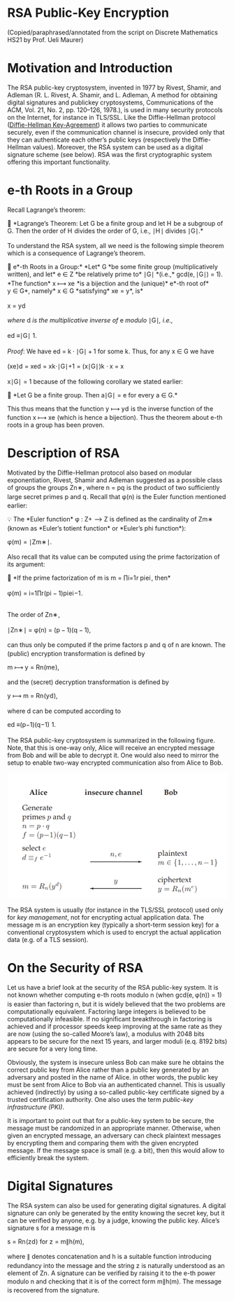 # RSA Public-Key Encryption

(Copied/paraphrased/annotated from the script on Discrete Mathematics HS21 by Prof. Ueli Maurer)

# Motivation and Introduction

The RSA public-key cryptosystem, invented in 1977 by Rivest, Shamir, and Adleman (R. L. Rivest, A. Shamir, and L. Adleman, A method for obtaining digital signatures and publickey cryptosystems, Communications of the ACM, Vol. 21, No. 2, pp. 120–126, 1978.), is used in many security protocols on the Internet, for instance in TLS/SSL. Like the Diffie-Hellman protocol ([Diffie-Hellman Key-Agreement](../Number%20Theory/Diffie-Hellman%20Key-Agreement.html)) it allows two parties to communicate securely, even if the communication channel is insecure, provided only that they can authenticate each other’s public keys (respectively the Diffie-Hellman values). Moreover, the RSA system can be used as a digital signature scheme (see below). RSA was the first cryptographic system offering this important functionality.

# <span class="katex"><span class="katex-html" aria-hidden="true"><span class="base"><span class="strut" style="height:0.4306em;"></span><span class="mord mathnormal">e</span></span></span></span>-th Roots in a Group

Recall Lagrange’s theorem:

<div class="note" markdown="1">
📖 *Lagrange’s Theorem:
Let <span class="katex"><span class="katex-html" aria-hidden="true"><span class="base"><span class="strut" style="height:0.6833em;"></span><span class="mord mathnormal">G</span></span></span></span> be a finite group and let <span class="katex"><span class="katex-html" aria-hidden="true"><span class="base"><span class="strut" style="height:0.6833em;"></span><span class="mord mathnormal" style="margin-right:0.08125em;">H</span></span></span></span> be a subgroup of <span class="katex"><span class="katex-html" aria-hidden="true"><span class="base"><span class="strut" style="height:0.6833em;"></span><span class="mord mathnormal">G</span></span></span></span>. Then the order of <span class="katex"><span class="katex-html" aria-hidden="true"><span class="base"><span class="strut" style="height:0.6833em;"></span><span class="mord mathnormal" style="margin-right:0.08125em;">H</span></span></span></span> divides the order of <span class="katex"><span class="katex-html" aria-hidden="true"><span class="base"><span class="strut" style="height:0.6833em;"></span><span class="mord mathnormal">G</span></span></span></span>, i.e., <span class="katex"><span class="katex-html" aria-hidden="true"><span class="base"><span class="strut" style="height:1em;vertical-align:-0.25em;"></span><span class="mopen">∣</span><span class="mord mathnormal" style="margin-right:0.08125em;">H</span><span class="mclose">∣</span></span></span></span> divides <span class="katex"><span class="katex-html" aria-hidden="true"><span class="base"><span class="strut" style="height:1em;vertical-align:-0.25em;"></span><span class="mopen">∣</span><span class="mord mathnormal">G</span><span class="mclose">∣</span></span></span></span>.*

</div>

To understand the RSA system, all we need is the following simple theorem which is a consequence of Lagrange’s theorem.

<div class="note" markdown="1">
📖 <span class="katex"><span class="katex-html" aria-hidden="true"><span class="base"><span class="strut" style="height:0.4306em;"></span><span class="mord mathnormal">e</span></span></span></span>*-th Roots in a Group:*
*Let* <span class="katex"><span class="katex-html" aria-hidden="true"><span class="base"><span class="strut" style="height:0.6833em;"></span><span class="mord mathnormal">G</span></span></span></span> *be some finite group (multiplicatively written), and let* <span class="katex"><span class="katex-html" aria-hidden="true"><span class="base"><span class="strut" style="height:0.5782em;vertical-align:-0.0391em;"></span><span class="mord mathnormal">e</span><span class="mspace" style="margin-right:0.2778em;"></span><span class="mrel">∈</span><span class="mspace" style="margin-right:0.2778em;"></span></span><span class="base"><span class="strut" style="height:0.6889em;"></span><span class="mord mathbb">Z</span></span></span></span> *be relatively prime to* <span class="katex"><span class="katex-html" aria-hidden="true"><span class="base"><span class="strut" style="height:1em;vertical-align:-0.25em;"></span><span class="mopen">∣</span><span class="mord mathnormal">G</span><span class="mclose">∣</span></span></span></span> *(i.e.,* <span class="katex"><span class="katex-html" aria-hidden="true"><span class="base"><span class="strut" style="height:1em;vertical-align:-0.25em;"></span><span class="mord text"><span class="mord">gcd</span></span><span class="mopen">(</span><span class="mord mathnormal">e</span><span class="mpunct">,</span><span class="mspace" style="margin-right:0.1667em;"></span><span class="mopen">∣</span><span class="mord mathnormal">G</span><span class="mclose">∣)</span><span class="mspace" style="margin-right:0.2778em;"></span><span class="mrel">=</span><span class="mspace" style="margin-right:0.2778em;"></span></span><span class="base"><span class="strut" style="height:0.6444em;"></span><span class="mord">1</span></span></span></span>). *The function* <span class="katex"><span class="katex-html" aria-hidden="true"><span class="base"><span class="strut" style="height:0.522em;vertical-align:-0.011em;"></span><span class="mord mathnormal">x</span><span class="mspace" style="margin-right:0.2778em;"></span><span class="mrel">⟼</span><span class="mspace" style="margin-right:0.2778em;"></span></span><span class="base"><span class="strut" style="height:0.6644em;"></span><span class="mord"><span class="mord mathnormal">x</span><span class="msupsub"><span class="vlist-t"><span class="vlist-r"><span class="vlist" style="height:0.6644em;"><span style="top:-3.063em;margin-right:0.05em;"><span class="pstrut" style="height:2.7em;"></span><span class="sizing reset-size6 size3 mtight"><span class="mord mathnormal mtight">e</span></span></span></span></span></span></span></span></span></span></span> *is a bijection and the (unique)* <span class="katex"><span class="katex-html" aria-hidden="true"><span class="base"><span class="strut" style="height:0.4306em;"></span><span class="mord mathnormal">e</span></span></span></span>*-th root of* <span class="katex"><span class="katex-html" aria-hidden="true"><span class="base"><span class="strut" style="height:0.7335em;vertical-align:-0.1944em;"></span><span class="mord mathnormal" style="margin-right:0.03588em;">y</span><span class="mspace" style="margin-right:0.2778em;"></span><span class="mrel">∈</span><span class="mspace" style="margin-right:0.2778em;"></span></span><span class="base"><span class="strut" style="height:0.6833em;"></span><span class="mord mathnormal">G</span></span></span></span>*, namely* <span class="katex"><span class="katex-html" aria-hidden="true"><span class="base"><span class="strut" style="height:0.5782em;vertical-align:-0.0391em;"></span><span class="mord mathnormal">x</span><span class="mspace" style="margin-right:0.2778em;"></span><span class="mrel">∈</span><span class="mspace" style="margin-right:0.2778em;"></span></span><span class="base"><span class="strut" style="height:0.6833em;"></span><span class="mord mathnormal">G</span></span></span></span> *satisfying* <span class="katex"><span class="katex-html" aria-hidden="true"><span class="base"><span class="strut" style="height:0.6644em;"></span><span class="mord"><span class="mord mathnormal">x</span><span class="msupsub"><span class="vlist-t"><span class="vlist-r"><span class="vlist" style="height:0.6644em;"><span style="top:-3.063em;margin-right:0.05em;"><span class="pstrut" style="height:2.7em;"></span><span class="sizing reset-size6 size3 mtight"><span class="mord mathnormal mtight">e</span></span></span></span></span></span></span></span><span class="mspace" style="margin-right:0.2778em;"></span><span class="mrel">=</span><span class="mspace" style="margin-right:0.2778em;"></span></span><span class="base"><span class="strut" style="height:0.625em;vertical-align:-0.1944em;"></span><span class="mord mathnormal" style="margin-right:0.03588em;">y</span></span></span></span>*, is*

<span class="katex-display"><span class="katex"><span class="katex-html" aria-hidden="true"><span class="base"><span class="strut" style="height:0.4306em;"></span><span class="mord mathnormal">x</span><span class="mspace" style="margin-right:0.2778em;"></span><span class="mrel">=</span><span class="mspace" style="margin-right:0.2778em;"></span></span><span class="base"><span class="strut" style="height:1.0935em;vertical-align:-0.1944em;"></span><span class="mord"><span class="mord mathnormal" style="margin-right:0.03588em;">y</span><span class="msupsub"><span class="vlist-t"><span class="vlist-r"><span class="vlist" style="height:0.8991em;"><span style="top:-3.113em;margin-right:0.05em;"><span class="pstrut" style="height:2.7em;"></span><span class="sizing reset-size6 size3 mtight"><span class="mord mathnormal mtight">d</span></span></span></span></span></span></span></span></span></span></span></span>

*where* <span class="katex"><span class="katex-html" aria-hidden="true"><span class="base"><span class="strut" style="height:0.6944em;"></span><span class="mord mathnormal">d</span></span></span></span> *is the multiplicative inverse of* <span class="katex"><span class="katex-html" aria-hidden="true"><span class="base"><span class="strut" style="height:0.4306em;"></span><span class="mord mathnormal">e</span></span></span></span> *modulo* <span class="katex"><span class="katex-html" aria-hidden="true"><span class="base"><span class="strut" style="height:1em;vertical-align:-0.25em;"></span><span class="mopen">∣</span><span class="mord mathnormal">G</span><span class="mclose">∣</span></span></span></span>*, i.e.,*

<span class="katex-display"><span class="katex"><span class="katex-html" aria-hidden="true"><span class="base"><span class="strut" style="height:1.0496em;vertical-align:-0.3552em;"></span><span class="mord mathnormal">e</span><span class="mord mathnormal">d</span><span class="mspace" style="margin-right:0.2778em;"></span><span class="mrel"><span class="mrel">≡</span><span class="msupsub"><span class="vlist-t vlist-t2"><span class="vlist-r"><span class="vlist" style="height:0.3448em;"><span style="top:-2.5198em;margin-left:0em;margin-right:0.05em;"><span class="pstrut" style="height:2.7em;"></span><span class="sizing reset-size6 size3 mtight"><span class="mord mtight"><span class="mopen mtight">∣</span><span class="mord mathnormal mtight">G</span><span class="mclose mtight">∣</span></span></span></span></span><span class="vlist-s">​</span></span><span class="vlist-r"><span class="vlist" style="height:0.3552em;"><span></span></span></span></span></span></span><span class="mspace" style="margin-right:0.2778em;"></span></span><span class="base"><span class="strut" style="height:0.6444em;"></span><span class="mord">1.</span></span></span></span></span>

</div>

*Proof*: We have <span class="katex"><span class="katex-html" aria-hidden="true"><span class="base"><span class="strut" style="height:0.6944em;"></span><span class="mord mathnormal">e</span><span class="mord mathnormal">d</span><span class="mspace" style="margin-right:0.2778em;"></span><span class="mrel">=</span><span class="mspace" style="margin-right:0.2778em;"></span></span><span class="base"><span class="strut" style="height:0.6944em;"></span><span class="mord mathnormal" style="margin-right:0.03148em;">k</span><span class="mspace" style="margin-right:0.2222em;"></span><span class="mbin">⋅</span><span class="mspace" style="margin-right:0.2222em;"></span></span><span class="base"><span class="strut" style="height:1em;vertical-align:-0.25em;"></span><span class="mopen">∣</span><span class="mord mathnormal">G</span><span class="mclose">∣</span><span class="mspace" style="margin-right:0.2222em;"></span><span class="mbin">+</span><span class="mspace" style="margin-right:0.2222em;"></span></span><span class="base"><span class="strut" style="height:0.6444em;"></span><span class="mord">1</span></span></span></span> for some <span class="katex"><span class="katex-html" aria-hidden="true"><span class="base"><span class="strut" style="height:0.6944em;"></span><span class="mord mathnormal" style="margin-right:0.03148em;">k</span></span></span></span>. Thus, for any <span class="katex"><span class="katex-html" aria-hidden="true"><span class="base"><span class="strut" style="height:0.5782em;vertical-align:-0.0391em;"></span><span class="mord mathnormal">x</span><span class="mspace" style="margin-right:0.2778em;"></span><span class="mrel">∈</span><span class="mspace" style="margin-right:0.2778em;"></span></span><span class="base"><span class="strut" style="height:0.6833em;"></span><span class="mord mathnormal">G</span></span></span></span> we have

<span class="katex-display"><span class="katex"><span class="katex-html" aria-hidden="true"><span class="base"><span class="strut" style="height:1.1491em;vertical-align:-0.25em;"></span><span class="mopen">(</span><span class="mord"><span class="mord mathnormal">x</span><span class="msupsub"><span class="vlist-t"><span class="vlist-r"><span class="vlist" style="height:0.7144em;"><span style="top:-3.113em;margin-right:0.05em;"><span class="pstrut" style="height:2.7em;"></span><span class="sizing reset-size6 size3 mtight"><span class="mord mathnormal mtight">e</span></span></span></span></span></span></span></span><span class="mclose"><span class="mclose">)</span><span class="msupsub"><span class="vlist-t"><span class="vlist-r"><span class="vlist" style="height:0.8991em;"><span style="top:-3.113em;margin-right:0.05em;"><span class="pstrut" style="height:2.7em;"></span><span class="sizing reset-size6 size3 mtight"><span class="mord mathnormal mtight">d</span></span></span></span></span></span></span></span><span class="mspace" style="margin-right:0.2778em;"></span><span class="mrel">=</span><span class="mspace" style="margin-right:0.2778em;"></span></span><span class="base"><span class="strut" style="height:0.8991em;"></span><span class="mord"><span class="mord mathnormal">x</span><span class="msupsub"><span class="vlist-t"><span class="vlist-r"><span class="vlist" style="height:0.8991em;"><span style="top:-3.113em;margin-right:0.05em;"><span class="pstrut" style="height:2.7em;"></span><span class="sizing reset-size6 size3 mtight"><span class="mord mtight"><span class="mord mathnormal mtight">e</span><span class="mord mathnormal mtight">d</span></span></span></span></span></span></span></span></span><span class="mspace" style="margin-right:0.2778em;"></span><span class="mrel">=</span><span class="mspace" style="margin-right:0.2778em;"></span></span><span class="base"><span class="strut" style="height:0.938em;"></span><span class="mord"><span class="mord mathnormal">x</span><span class="msupsub"><span class="vlist-t"><span class="vlist-r"><span class="vlist" style="height:0.938em;"><span style="top:-3.113em;margin-right:0.05em;"><span class="pstrut" style="height:2.7em;"></span><span class="sizing reset-size6 size3 mtight"><span class="mord mtight"><span class="mord mathnormal mtight" style="margin-right:0.03148em;">k</span><span class="mbin mtight">⋅</span><span class="mopen mtight">∣</span><span class="mord mathnormal mtight">G</span><span class="mclose mtight">∣</span><span class="mbin mtight">+</span><span class="mord mtight">1</span></span></span></span></span></span></span></span></span><span class="mspace" style="margin-right:0.2778em;"></span><span class="mrel">=</span><span class="mspace" style="margin-right:0.2778em;"></span></span><span class="base"><span class="strut" style="height:1.188em;vertical-align:-0.25em;"></span><span class="mopen">(</span><span class="mord"><span class="mord mathnormal">x</span><span class="msupsub"><span class="vlist-t"><span class="vlist-r"><span class="vlist" style="height:0.938em;"><span style="top:-3.113em;margin-right:0.05em;"><span class="pstrut" style="height:2.7em;"></span><span class="sizing reset-size6 size3 mtight"><span class="mord mtight"><span class="mopen mtight">∣</span><span class="mord mathnormal mtight">G</span><span class="mclose mtight">∣</span></span></span></span></span></span></span></span></span><span class="mclose"><span class="mclose">)</span><span class="msupsub"><span class="vlist-t"><span class="vlist-r"><span class="vlist" style="height:0.8991em;"><span style="top:-3.113em;margin-right:0.05em;"><span class="pstrut" style="height:2.7em;"></span><span class="sizing reset-size6 size3 mtight"><span class="mord mathnormal mtight" style="margin-right:0.03148em;">k</span></span></span></span></span></span></span></span><span class="mspace" style="margin-right:0.2222em;"></span><span class="mbin">⋅</span><span class="mspace" style="margin-right:0.2222em;"></span></span><span class="base"><span class="strut" style="height:0.4306em;"></span><span class="mord mathnormal">x</span><span class="mspace" style="margin-right:0.2778em;"></span><span class="mrel">=</span><span class="mspace" style="margin-right:0.2778em;"></span></span><span class="base"><span class="strut" style="height:0.4306em;"></span><span class="mord mathnormal">x</span></span></span></span></span>

<span class="katex"><span class="katex-html" aria-hidden="true"><span class="base"><span class="strut" style="height:0.888em;"></span><span class="mord"><span class="mord mathnormal">x</span><span class="msupsub"><span class="vlist-t"><span class="vlist-r"><span class="vlist" style="height:0.888em;"><span style="top:-3.063em;margin-right:0.05em;"><span class="pstrut" style="height:2.7em;"></span><span class="sizing reset-size6 size3 mtight"><span class="mord mtight"><span class="mopen mtight">∣</span><span class="mord mathnormal mtight">G</span><span class="mclose mtight">∣</span></span></span></span></span></span></span></span></span><span class="mspace" style="margin-right:0.2778em;"></span><span class="mrel">=</span><span class="mspace" style="margin-right:0.2778em;"></span></span><span class="base"><span class="strut" style="height:0.6444em;"></span><span class="mord">1</span></span></span></span> because of the following corollary we stated earlier:

<div class="note" markdown="1">
📎 *Let <span class="katex"><span class="katex-html" aria-hidden="true"><span class="base"><span class="strut" style="height:0.6833em;"></span><span class="mord mathnormal">G</span></span></span></span> be a finite group. Then <span class="katex"><span class="katex-html" aria-hidden="true"><span class="base"><span class="strut" style="height:0.888em;"></span><span class="mord"><span class="mord mathnormal">a</span><span class="msupsub"><span class="vlist-t"><span class="vlist-r"><span class="vlist" style="height:0.888em;"><span style="top:-3.063em;margin-right:0.05em;"><span class="pstrut" style="height:2.7em;"></span><span class="sizing reset-size6 size3 mtight"><span class="mord mtight"><span class="mopen mtight">∣</span><span class="mord mathnormal mtight">G</span><span class="mclose mtight">∣</span></span></span></span></span></span></span></span></span><span class="mspace" style="margin-right:0.2778em;"></span><span class="mrel">=</span><span class="mspace" style="margin-right:0.2778em;"></span></span><span class="base"><span class="strut" style="height:0.4306em;"></span><span class="mord mathnormal">e</span></span></span></span> for every <span class="katex"><span class="katex-html" aria-hidden="true"><span class="base"><span class="strut" style="height:0.5782em;vertical-align:-0.0391em;"></span><span class="mord mathnormal">a</span><span class="mspace" style="margin-right:0.2778em;"></span><span class="mrel">∈</span><span class="mspace" style="margin-right:0.2778em;"></span></span><span class="base"><span class="strut" style="height:0.6833em;"></span><span class="mord mathnormal">G</span></span></span></span>.*

</div>

This thus means that the function <span class="katex"><span class="katex-html" aria-hidden="true"><span class="base"><span class="strut" style="height:0.7054em;vertical-align:-0.1944em;"></span><span class="mord mathnormal" style="margin-right:0.03588em;">y</span><span class="mspace" style="margin-right:0.2778em;"></span><span class="mrel">⟼</span><span class="mspace" style="margin-right:0.2778em;"></span></span><span class="base"><span class="strut" style="height:1.0435em;vertical-align:-0.1944em;"></span><span class="mord"><span class="mord mathnormal" style="margin-right:0.03588em;">y</span><span class="msupsub"><span class="vlist-t"><span class="vlist-r"><span class="vlist" style="height:0.8491em;"><span style="top:-3.063em;margin-right:0.05em;"><span class="pstrut" style="height:2.7em;"></span><span class="sizing reset-size6 size3 mtight"><span class="mord mathnormal mtight">d</span></span></span></span></span></span></span></span></span></span></span> is the inverse function of the function <span class="katex"><span class="katex-html" aria-hidden="true"><span class="base"><span class="strut" style="height:0.522em;vertical-align:-0.011em;"></span><span class="mord mathnormal">x</span><span class="mspace" style="margin-right:0.2778em;"></span><span class="mrel">⟼</span><span class="mspace" style="margin-right:0.2778em;"></span></span><span class="base"><span class="strut" style="height:0.6644em;"></span><span class="mord"><span class="mord mathnormal">x</span><span class="msupsub"><span class="vlist-t"><span class="vlist-r"><span class="vlist" style="height:0.6644em;"><span style="top:-3.063em;margin-right:0.05em;"><span class="pstrut" style="height:2.7em;"></span><span class="sizing reset-size6 size3 mtight"><span class="mord mathnormal mtight">e</span></span></span></span></span></span></span></span></span></span></span> (which is hence a bijection). Thus the theorem about <span class="katex"><span class="katex-html" aria-hidden="true"><span class="base"><span class="strut" style="height:0.4306em;"></span><span class="mord mathnormal">e</span></span></span></span>-th roots in a group has been proven.

# Description of RSA

Motivated by the Diffie-Hellman protocol also based on modular exponentiation, Rivest, Shamir and Adleman suggested as a possible class of groups the groups <span class="katex"><span class="katex-html" aria-hidden="true"><span class="base"><span class="strut" style="height:0.9359em;vertical-align:-0.247em;"></span><span class="mord"><span class="mord mathbb">Z</span><span class="msupsub"><span class="vlist-t vlist-t2"><span class="vlist-r"><span class="vlist" style="height:0.6887em;"><span style="top:-2.453em;margin-left:0em;margin-right:0.05em;"><span class="pstrut" style="height:2.7em;"></span><span class="sizing reset-size6 size3 mtight"><span class="mord mathnormal mtight">n</span></span></span><span style="top:-3.063em;margin-right:0.05em;"><span class="pstrut" style="height:2.7em;"></span><span class="sizing reset-size6 size3 mtight"><span class="mbin mtight">∗</span></span></span></span><span class="vlist-s">​</span></span><span class="vlist-r"><span class="vlist" style="height:0.247em;"><span></span></span></span></span></span></span></span></span></span>, where <span class="katex"><span class="katex-html" aria-hidden="true"><span class="base"><span class="strut" style="height:0.4306em;"></span><span class="mord mathnormal">n</span><span class="mspace" style="margin-right:0.2778em;"></span><span class="mrel">=</span><span class="mspace" style="margin-right:0.2778em;"></span></span><span class="base"><span class="strut" style="height:0.625em;vertical-align:-0.1944em;"></span><span class="mord mathnormal" style="margin-right:0.03588em;">pq</span></span></span></span> is the product of two sufficiently large secret primes <span class="katex"><span class="katex-html" aria-hidden="true"><span class="base"><span class="strut" style="height:0.625em;vertical-align:-0.1944em;"></span><span class="mord mathnormal">p</span></span></span></span> and <span class="katex"><span class="katex-html" aria-hidden="true"><span class="base"><span class="strut" style="height:0.625em;vertical-align:-0.1944em;"></span><span class="mord mathnormal" style="margin-right:0.03588em;">q</span></span></span></span>. Recall that <span class="katex"><span class="katex-html" aria-hidden="true"><span class="base"><span class="strut" style="height:1em;vertical-align:-0.25em;"></span><span class="mord mathnormal">φ</span><span class="mopen">(</span><span class="mord mathnormal">n</span><span class="mclose">)</span></span></span></span> is the Euler function mentioned earlier:

<div class="note" markdown="1">
💡 The *Euler function* <span class="katex"><span class="katex-html" aria-hidden="true"><span class="base"><span class="strut" style="height:0.625em;vertical-align:-0.1944em;"></span><span class="mord mathnormal">φ</span><span class="mspace" style="margin-right:0.2778em;"></span><span class="mrel">:</span><span class="mspace" style="margin-right:0.2778em;"></span></span><span class="base"><span class="strut" style="height:0.7823em;vertical-align:-0.011em;"></span><span class="mord"><span class="mord mathbb">Z</span><span class="msupsub"><span class="vlist-t"><span class="vlist-r"><span class="vlist" style="height:0.7713em;"><span style="top:-3.063em;margin-right:0.05em;"><span class="pstrut" style="height:2.7em;"></span><span class="sizing reset-size6 size3 mtight"><span class="mbin mtight">+</span></span></span></span></span></span></span></span><span class="mspace" style="margin-right:0.2778em;"></span><span class="mrel">⟶</span><span class="mspace" style="margin-right:0.2778em;"></span></span><span class="base"><span class="strut" style="height:0.6889em;"></span><span class="mord mathbb">Z</span></span></span></span> is defined as the cardinality of <span class="katex"><span class="katex-html" aria-hidden="true"><span class="base"><span class="strut" style="height:0.9359em;vertical-align:-0.247em;"></span><span class="mord"><span class="mord mathbb">Z</span><span class="msupsub"><span class="vlist-t vlist-t2"><span class="vlist-r"><span class="vlist" style="height:0.6887em;"><span style="top:-2.453em;margin-left:0em;margin-right:0.05em;"><span class="pstrut" style="height:2.7em;"></span><span class="sizing reset-size6 size3 mtight"><span class="mord mathnormal mtight">m</span></span></span><span style="top:-3.063em;margin-right:0.05em;"><span class="pstrut" style="height:2.7em;"></span><span class="sizing reset-size6 size3 mtight"><span class="mbin mtight">∗</span></span></span></span><span class="vlist-s">​</span></span><span class="vlist-r"><span class="vlist" style="height:0.247em;"><span></span></span></span></span></span></span></span></span></span> (known as *Euler’s totient function* or *Euler’s phi function*):

<span class="katex-display"><span class="katex"><span class="katex-html" aria-hidden="true"><span class="base"><span class="strut" style="height:1em;vertical-align:-0.25em;"></span><span class="mord mathnormal">φ</span><span class="mopen">(</span><span class="mord mathnormal">m</span><span class="mclose">)</span><span class="mspace" style="margin-right:0.2778em;"></span><span class="mrel">=</span><span class="mspace" style="margin-right:0.2778em;"></span></span><span class="base"><span class="strut" style="height:1em;vertical-align:-0.25em;"></span><span class="mopen">∣</span><span class="mord"><span class="mord mathbb">Z</span><span class="msupsub"><span class="vlist-t vlist-t2"><span class="vlist-r"><span class="vlist" style="height:0.7387em;"><span style="top:-2.453em;margin-left:0em;margin-right:0.05em;"><span class="pstrut" style="height:2.7em;"></span><span class="sizing reset-size6 size3 mtight"><span class="mord mathnormal mtight">m</span></span></span><span style="top:-3.113em;margin-right:0.05em;"><span class="pstrut" style="height:2.7em;"></span><span class="sizing reset-size6 size3 mtight"><span class="mbin mtight">∗</span></span></span></span><span class="vlist-s">​</span></span><span class="vlist-r"><span class="vlist" style="height:0.247em;"><span></span></span></span></span></span></span><span class="mclose">∣</span><span class="mord">.</span></span></span></span></span>

</div>

Also recall that its value can be computed using the prime factorization of its argument:

<div class="note" markdown="1">
📌 *If the prime factorization of <span class="katex"><span class="katex-html" aria-hidden="true"><span class="base"><span class="strut" style="height:0.4306em;"></span><span class="mord mathnormal">m</span></span></span></span> is <span class="katex"><span class="katex-html" aria-hidden="true"><span class="base"><span class="strut" style="height:0.4306em;"></span><span class="mord mathnormal">m</span><span class="mspace" style="margin-right:0.2778em;"></span><span class="mrel">=</span><span class="mspace" style="margin-right:0.2778em;"></span></span><span class="base"><span class="strut" style="height:1.104em;vertical-align:-0.2997em;"></span><span class="mop"><span class="mop op-symbol small-op" style="position:relative;top:0em;">∏</span><span class="msupsub"><span class="vlist-t vlist-t2"><span class="vlist-r"><span class="vlist" style="height:0.8043em;"><span style="top:-2.4003em;margin-left:0em;margin-right:0.05em;"><span class="pstrut" style="height:2.7em;"></span><span class="sizing reset-size6 size3 mtight"><span class="mord mtight"><span class="mord mathnormal mtight">i</span><span class="mrel mtight">=</span><span class="mord mtight">1</span></span></span></span><span style="top:-3.2029em;margin-right:0.05em;"><span class="pstrut" style="height:2.7em;"></span><span class="sizing reset-size6 size3 mtight"><span class="mord mathnormal mtight" style="margin-right:0.02778em;">r</span></span></span></span><span class="vlist-s">​</span></span><span class="vlist-r"><span class="vlist" style="height:0.2997em;"><span></span></span></span></span></span></span><span class="mspace" style="margin-right:0.1667em;"></span><span class="mord"><span class="mord mathnormal">p</span><span class="msupsub"><span class="vlist-t vlist-t2"><span class="vlist-r"><span class="vlist" style="height:0.7463em;"><span style="top:-2.4231em;margin-left:0em;margin-right:0.05em;"><span class="pstrut" style="height:2.7em;"></span><span class="sizing reset-size6 size3 mtight"><span class="mord mathnormal mtight">i</span></span></span><span style="top:-3.1449em;margin-right:0.05em;"><span class="pstrut" style="height:2.7em;"></span><span class="sizing reset-size6 size3 mtight"><span class="mord mtight"><span class="mord mtight"><span class="mord mathnormal mtight">e</span><span class="msupsub"><span class="vlist-t vlist-t2"><span class="vlist-r"><span class="vlist" style="height:0.3281em;"><span style="top:-2.357em;margin-left:0em;margin-right:0.0714em;"><span class="pstrut" style="height:2.5em;"></span><span class="sizing reset-size3 size1 mtight"><span class="mord mathnormal mtight">i</span></span></span></span><span class="vlist-s">​</span></span><span class="vlist-r"><span class="vlist" style="height:0.143em;"><span></span></span></span></span></span></span></span></span></span></span><span class="vlist-s">​</span></span><span class="vlist-r"><span class="vlist" style="height:0.2769em;"><span></span></span></span></span></span></span></span></span></span>, then*

<span class="katex-display"><span class="katex"><span class="katex-html" aria-hidden="true"><span class="base"><span class="strut" style="height:1em;vertical-align:-0.25em;"></span><span class="mord mathnormal">φ</span><span class="mopen">(</span><span class="mord mathnormal">m</span><span class="mclose">)</span><span class="mspace" style="margin-right:0.2778em;"></span><span class="mrel">=</span><span class="mspace" style="margin-right:0.2778em;"></span></span><span class="base"><span class="strut" style="height:2.9291em;vertical-align:-1.2777em;"></span><span class="mop op-limits"><span class="vlist-t vlist-t2"><span class="vlist-r"><span class="vlist" style="height:1.6514em;"><span style="top:-1.8723em;margin-left:0em;"><span class="pstrut" style="height:3.05em;"></span><span class="sizing reset-size6 size3 mtight"><span class="mord mtight"><span class="mord mathnormal mtight">i</span><span class="mrel mtight">=</span><span class="mord mtight">1</span></span></span></span><span style="top:-3.05em;"><span class="pstrut" style="height:3.05em;"></span><span><span class="mop op-symbol large-op">∏</span></span></span><span style="top:-4.3em;margin-left:0em;"><span class="pstrut" style="height:3.05em;"></span><span class="sizing reset-size6 size3 mtight"><span class="mord mathnormal mtight" style="margin-right:0.02778em;">r</span></span></span></span><span class="vlist-s">​</span></span><span class="vlist-r"><span class="vlist" style="height:1.2777em;"><span></span></span></span></span></span><span class="mopen">(</span><span class="mord"><span class="mord mathnormal">p</span><span class="msupsub"><span class="vlist-t vlist-t2"><span class="vlist-r"><span class="vlist" style="height:0.3117em;"><span style="top:-2.55em;margin-left:0em;margin-right:0.05em;"><span class="pstrut" style="height:2.7em;"></span><span class="sizing reset-size6 size3 mtight"><span class="mord mathnormal mtight">i</span></span></span></span><span class="vlist-s">​</span></span><span class="vlist-r"><span class="vlist" style="height:0.15em;"><span></span></span></span></span></span></span><span class="mspace" style="margin-right:0.2222em;"></span><span class="mbin">−</span><span class="mspace" style="margin-right:0.2222em;"></span></span><span class="base"><span class="strut" style="height:1.1729em;vertical-align:-0.2769em;"></span><span class="mord">1</span><span class="mclose">)</span><span class="mord"><span class="mord mathnormal">p</span><span class="msupsub"><span class="vlist-t vlist-t2"><span class="vlist-r"><span class="vlist" style="height:0.896em;"><span style="top:-2.4231em;margin-left:0em;margin-right:0.05em;"><span class="pstrut" style="height:2.7em;"></span><span class="sizing reset-size6 size3 mtight"><span class="mord mathnormal mtight">i</span></span></span><span style="top:-3.1449em;margin-right:0.05em;"><span class="pstrut" style="height:2.7em;"></span><span class="sizing reset-size6 size3 mtight"><span class="mord mtight"><span class="mord mtight"><span class="mord mathnormal mtight">e</span><span class="msupsub"><span class="vlist-t vlist-t2"><span class="vlist-r"><span class="vlist" style="height:0.3281em;"><span style="top:-2.357em;margin-left:0em;margin-right:0.0714em;"><span class="pstrut" style="height:2.5em;"></span><span class="sizing reset-size3 size1 mtight"><span class="mord mathnormal mtight">i</span></span></span></span><span class="vlist-s">​</span></span><span class="vlist-r"><span class="vlist" style="height:0.143em;"><span></span></span></span></span></span></span><span class="mbin mtight">−</span><span class="mord mtight">1</span></span></span></span></span><span class="vlist-s">​</span></span><span class="vlist-r"><span class="vlist" style="height:0.2769em;"><span></span></span></span></span></span></span><span class="mord">.</span></span></span></span></span>

</div>

The order of <span class="katex"><span class="katex-html" aria-hidden="true"><span class="base"><span class="strut" style="height:0.9359em;vertical-align:-0.247em;"></span><span class="mord"><span class="mord mathbb">Z</span><span class="msupsub"><span class="vlist-t vlist-t2"><span class="vlist-r"><span class="vlist" style="height:0.6887em;"><span style="top:-2.453em;margin-left:0em;margin-right:0.05em;"><span class="pstrut" style="height:2.7em;"></span><span class="sizing reset-size6 size3 mtight"><span class="mord mathnormal mtight">n</span></span></span><span style="top:-3.063em;margin-right:0.05em;"><span class="pstrut" style="height:2.7em;"></span><span class="sizing reset-size6 size3 mtight"><span class="mbin mtight">∗</span></span></span></span><span class="vlist-s">​</span></span><span class="vlist-r"><span class="vlist" style="height:0.247em;"><span></span></span></span></span></span></span></span></span></span>,

<span class="katex-display"><span class="katex"><span class="katex-html" aria-hidden="true"><span class="base"><span class="strut" style="height:1em;vertical-align:-0.25em;"></span><span class="mopen">∣</span><span class="mord"><span class="mord mathbb">Z</span><span class="msupsub"><span class="vlist-t vlist-t2"><span class="vlist-r"><span class="vlist" style="height:0.7387em;"><span style="top:-2.453em;margin-left:0em;margin-right:0.05em;"><span class="pstrut" style="height:2.7em;"></span><span class="sizing reset-size6 size3 mtight"><span class="mord mathnormal mtight">n</span></span></span><span style="top:-3.113em;margin-right:0.05em;"><span class="pstrut" style="height:2.7em;"></span><span class="sizing reset-size6 size3 mtight"><span class="mbin mtight">∗</span></span></span></span><span class="vlist-s">​</span></span><span class="vlist-r"><span class="vlist" style="height:0.247em;"><span></span></span></span></span></span></span><span class="mclose">∣</span><span class="mspace" style="margin-right:0.2778em;"></span><span class="mrel">=</span><span class="mspace" style="margin-right:0.2778em;"></span></span><span class="base"><span class="strut" style="height:1em;vertical-align:-0.25em;"></span><span class="mord mathnormal">φ</span><span class="mopen">(</span><span class="mord mathnormal">n</span><span class="mclose">)</span><span class="mspace" style="margin-right:0.2778em;"></span><span class="mrel">=</span><span class="mspace" style="margin-right:0.2778em;"></span></span><span class="base"><span class="strut" style="height:1em;vertical-align:-0.25em;"></span><span class="mopen">(</span><span class="mord mathnormal">p</span><span class="mspace" style="margin-right:0.2222em;"></span><span class="mbin">−</span><span class="mspace" style="margin-right:0.2222em;"></span></span><span class="base"><span class="strut" style="height:1em;vertical-align:-0.25em;"></span><span class="mord">1</span><span class="mclose">)</span><span class="mopen">(</span><span class="mord mathnormal" style="margin-right:0.03588em;">q</span><span class="mspace" style="margin-right:0.2222em;"></span><span class="mbin">−</span><span class="mspace" style="margin-right:0.2222em;"></span></span><span class="base"><span class="strut" style="height:1em;vertical-align:-0.25em;"></span><span class="mord">1</span><span class="mclose">)</span><span class="mpunct">,</span></span></span></span></span>

can thus only be computed if the prime factors <span class="katex"><span class="katex-html" aria-hidden="true"><span class="base"><span class="strut" style="height:0.625em;vertical-align:-0.1944em;"></span><span class="mord mathnormal">p</span></span></span></span> and <span class="katex"><span class="katex-html" aria-hidden="true"><span class="base"><span class="strut" style="height:0.625em;vertical-align:-0.1944em;"></span><span class="mord mathnormal" style="margin-right:0.03588em;">q</span></span></span></span> of <span class="katex"><span class="katex-html" aria-hidden="true"><span class="base"><span class="strut" style="height:0.4306em;"></span><span class="mord mathnormal">n</span></span></span></span> are known. The (public) encryption transformation is defined by

<span class="katex-display"><span class="katex"><span class="katex-html" aria-hidden="true"><span class="base"><span class="strut" style="height:0.522em;vertical-align:-0.011em;"></span><span class="mord mathnormal">m</span><span class="mspace" style="margin-right:0.2778em;"></span><span class="mrel">⟼</span><span class="mspace" style="margin-right:0.2778em;"></span></span><span class="base"><span class="strut" style="height:0.625em;vertical-align:-0.1944em;"></span><span class="mord mathnormal" style="margin-right:0.03588em;">y</span><span class="mspace" style="margin-right:0.2778em;"></span><span class="mrel">=</span><span class="mspace" style="margin-right:0.2778em;"></span></span><span class="base"><span class="strut" style="height:1em;vertical-align:-0.25em;"></span><span class="mord"><span class="mord mathnormal" style="margin-right:0.00773em;">R</span><span class="msupsub"><span class="vlist-t vlist-t2"><span class="vlist-r"><span class="vlist" style="height:0.1514em;"><span style="top:-2.55em;margin-left:-0.0077em;margin-right:0.05em;"><span class="pstrut" style="height:2.7em;"></span><span class="sizing reset-size6 size3 mtight"><span class="mord mathnormal mtight">n</span></span></span></span><span class="vlist-s">​</span></span><span class="vlist-r"><span class="vlist" style="height:0.15em;"><span></span></span></span></span></span></span><span class="mopen">(</span><span class="mord"><span class="mord mathnormal">m</span><span class="msupsub"><span class="vlist-t"><span class="vlist-r"><span class="vlist" style="height:0.7144em;"><span style="top:-3.113em;margin-right:0.05em;"><span class="pstrut" style="height:2.7em;"></span><span class="sizing reset-size6 size3 mtight"><span class="mord mathnormal mtight">e</span></span></span></span></span></span></span></span><span class="mclose">)</span><span class="mpunct">,</span></span></span></span></span>

and the (secret) decryption transformation is defined by

<span class="katex-display"><span class="katex"><span class="katex-html" aria-hidden="true"><span class="base"><span class="strut" style="height:0.7054em;vertical-align:-0.1944em;"></span><span class="mord mathnormal" style="margin-right:0.03588em;">y</span><span class="mspace" style="margin-right:0.2778em;"></span><span class="mrel">⟼</span><span class="mspace" style="margin-right:0.2778em;"></span></span><span class="base"><span class="strut" style="height:0.4306em;"></span><span class="mord mathnormal">m</span><span class="mspace" style="margin-right:0.2778em;"></span><span class="mrel">=</span><span class="mspace" style="margin-right:0.2778em;"></span></span><span class="base"><span class="strut" style="height:1.1491em;vertical-align:-0.25em;"></span><span class="mord"><span class="mord mathnormal" style="margin-right:0.00773em;">R</span><span class="msupsub"><span class="vlist-t vlist-t2"><span class="vlist-r"><span class="vlist" style="height:0.1514em;"><span style="top:-2.55em;margin-left:-0.0077em;margin-right:0.05em;"><span class="pstrut" style="height:2.7em;"></span><span class="sizing reset-size6 size3 mtight"><span class="mord mathnormal mtight">n</span></span></span></span><span class="vlist-s">​</span></span><span class="vlist-r"><span class="vlist" style="height:0.15em;"><span></span></span></span></span></span></span><span class="mopen">(</span><span class="mord"><span class="mord mathnormal" style="margin-right:0.03588em;">y</span><span class="msupsub"><span class="vlist-t"><span class="vlist-r"><span class="vlist" style="height:0.8991em;"><span style="top:-3.113em;margin-right:0.05em;"><span class="pstrut" style="height:2.7em;"></span><span class="sizing reset-size6 size3 mtight"><span class="mord mathnormal mtight">d</span></span></span></span></span></span></span></span><span class="mclose">)</span><span class="mpunct">,</span></span></span></span></span>

where <span class="katex"><span class="katex-html" aria-hidden="true"><span class="base"><span class="strut" style="height:0.6944em;"></span><span class="mord mathnormal">d</span></span></span></span> can be computed according to

<span class="katex-display"><span class="katex"><span class="katex-html" aria-hidden="true"><span class="base"><span class="strut" style="height:1.0496em;vertical-align:-0.3552em;"></span><span class="mord mathnormal">e</span><span class="mord mathnormal">d</span><span class="mspace" style="margin-right:0.2778em;"></span><span class="mrel"><span class="mrel">≡</span><span class="msupsub"><span class="vlist-t vlist-t2"><span class="vlist-r"><span class="vlist" style="height:0.3448em;"><span style="top:-2.5198em;margin-left:0em;margin-right:0.05em;"><span class="pstrut" style="height:2.7em;"></span><span class="sizing reset-size6 size3 mtight"><span class="mord mtight"><span class="mopen mtight">(</span><span class="mord mathnormal mtight">p</span><span class="mbin mtight">−</span><span class="mord mtight">1</span><span class="mclose mtight">)</span><span class="mopen mtight">(</span><span class="mord mathnormal mtight" style="margin-right:0.03588em;">q</span><span class="mbin mtight">−</span><span class="mord mtight">1</span><span class="mclose mtight">)</span></span></span></span></span><span class="vlist-s">​</span></span><span class="vlist-r"><span class="vlist" style="height:0.3552em;"><span></span></span></span></span></span></span><span class="mspace" style="margin-right:0.2778em;"></span></span><span class="base"><span class="strut" style="height:0.6444em;"></span><span class="mord">1.</span></span></span></span></span>

The RSA public-key cryptosystem is summarized in the following figure. Note, that this is one-way only, Alice will receive an encrypted message from Bob and will be able to decrypt it. One would also need to mirror the setup to enable two-way encrypted communication also from Alice to Bob.

![Untitled](RSA%20Public-Key%20Encryption/Untitled.png)

The RSA system is usually (for instance in the TLS/SSL protocol) used only for *key management*, not for encrypting actual application data. The message <span class="katex"><span class="katex-html" aria-hidden="true"><span class="base"><span class="strut" style="height:0.4306em;"></span><span class="mord mathnormal">m</span></span></span></span> is an encryption key (typically a short-term session key) for a conventional cryptosystem which is used to encrypt the actual application data (e.g. of a TLS session).

# On the Security of RSA

Let us have a brief look at the security of the RSA public-key system. It is not known whether computing <span class="katex"><span class="katex-html" aria-hidden="true"><span class="base"><span class="strut" style="height:0.4306em;"></span><span class="mord mathnormal">e</span></span></span></span>-th roots modulo <span class="katex"><span class="katex-html" aria-hidden="true"><span class="base"><span class="strut" style="height:0.4306em;"></span><span class="mord mathnormal">n</span></span></span></span> (when <span class="katex"><span class="katex-html" aria-hidden="true"><span class="base"><span class="strut" style="height:1em;vertical-align:-0.25em;"></span><span class="mord text"><span class="mord">gcd</span></span><span class="mopen">(</span><span class="mord mathnormal">e</span><span class="mpunct">,</span><span class="mspace" style="margin-right:0.1667em;"></span><span class="mord mathnormal">φ</span><span class="mopen">(</span><span class="mord mathnormal">n</span><span class="mclose">))</span><span class="mspace" style="margin-right:0.2778em;"></span><span class="mrel">=</span><span class="mspace" style="margin-right:0.2778em;"></span></span><span class="base"><span class="strut" style="height:0.6444em;"></span><span class="mord">1</span></span></span></span>) is easier than factoring <span class="katex"><span class="katex-html" aria-hidden="true"><span class="base"><span class="strut" style="height:0.4306em;"></span><span class="mord mathnormal">n</span></span></span></span>, but it is widely believed that the two problems are computationally equivalent. Factoring large integers is believed to be computationally infeasible. If no significant breakthrough in factoring is achieved and if processor speeds keep improving at the same rate as they are now (using the so-called Moore’s law), a modulus with 2048 bits appears to be secure for the next 15 years, and larger moduli (e.q. 8192 bits) are secure for a very long time.

Obviously, the system is insecure unless Bob can make sure he obtains the correct public key from Alice rather than a public key generated by an adversary and posted in the name of Alice. in other words, the public key must be sent from Alice to Bob via an authenticated channel. This is usually achieved (indirectly) by using a so-called public-key certificate signed by a trusted certification authority. One also uses the term *public-key infrastructure (PKI)*.

It is important to point out that for a public-key system to be secure, the message must be randomized in an appropriate manner. Otherwise, when given an encrypted message, an adversary can check plaintext messages by encrypting them and comparing them with the given encrypted message. If the message space is small (e.g. a bit), then this would allow to efficiently break the system.

# Digital Signatures

The RSA system can also be used for generating digital signatures. A digital signature can only be generated by the entity knowing the secret key, but it can be verified by anyone, e.g. by a judge, knowing the public key. Alice’s signature <span class="katex"><span class="katex-html" aria-hidden="true"><span class="base"><span class="strut" style="height:0.4306em;"></span><span class="mord mathnormal">s</span></span></span></span> for a message <span class="katex"><span class="katex-html" aria-hidden="true"><span class="base"><span class="strut" style="height:0.4306em;"></span><span class="mord mathnormal">m</span></span></span></span> is

<span class="katex-display"><span class="katex"><span class="katex-html" aria-hidden="true"><span class="base"><span class="strut" style="height:0.4306em;"></span><span class="mord mathnormal">s</span><span class="mspace" style="margin-right:0.2778em;"></span><span class="mrel">=</span><span class="mspace" style="margin-right:0.2778em;"></span></span><span class="base"><span class="strut" style="height:1.1491em;vertical-align:-0.25em;"></span><span class="mord"><span class="mord mathnormal" style="margin-right:0.00773em;">R</span><span class="msupsub"><span class="vlist-t vlist-t2"><span class="vlist-r"><span class="vlist" style="height:0.1514em;"><span style="top:-2.55em;margin-left:-0.0077em;margin-right:0.05em;"><span class="pstrut" style="height:2.7em;"></span><span class="sizing reset-size6 size3 mtight"><span class="mord mathnormal mtight">n</span></span></span></span><span class="vlist-s">​</span></span><span class="vlist-r"><span class="vlist" style="height:0.15em;"><span></span></span></span></span></span></span><span class="mopen">(</span><span class="mord"><span class="mord mathnormal" style="margin-right:0.04398em;">z</span><span class="msupsub"><span class="vlist-t"><span class="vlist-r"><span class="vlist" style="height:0.8991em;"><span style="top:-3.113em;margin-right:0.05em;"><span class="pstrut" style="height:2.7em;"></span><span class="sizing reset-size6 size3 mtight"><span class="mord mathnormal mtight">d</span></span></span></span></span></span></span></span><span class="mclose">)</span><span class="mspace"> </span><span class="mord text"><span class="mord">for</span></span><span class="mspace"> </span><span class="mord mathnormal" style="margin-right:0.04398em;">z</span><span class="mspace" style="margin-right:0.2778em;"></span><span class="mrel">=</span><span class="mspace" style="margin-right:0.2778em;"></span></span><span class="base"><span class="strut" style="height:1em;vertical-align:-0.25em;"></span><span class="mord mathnormal">m</span><span class="mord">∥</span><span class="mord mathnormal">h</span><span class="mopen">(</span><span class="mord mathnormal">m</span><span class="mclose">)</span><span class="mpunct">,</span></span></span></span></span>

where <span class="katex"><span class="katex-html" aria-hidden="true"><span class="base"><span class="strut" style="height:1em;vertical-align:-0.25em;"></span><span class="mord">∥</span></span></span></span> denotes concatenation and <span class="katex"><span class="katex-html" aria-hidden="true"><span class="base"><span class="strut" style="height:0.6944em;"></span><span class="mord mathnormal">h</span></span></span></span> is a suitable function introducing redundancy into the message and the string <span class="katex"><span class="katex-html" aria-hidden="true"><span class="base"><span class="strut" style="height:0.4306em;"></span><span class="mord mathnormal" style="margin-right:0.04398em;">z</span></span></span></span> is naturally understood as an element of <span class="katex"><span class="katex-html" aria-hidden="true"><span class="base"><span class="strut" style="height:0.8389em;vertical-align:-0.15em;"></span><span class="mord"><span class="mord mathbb">Z</span><span class="msupsub"><span class="vlist-t vlist-t2"><span class="vlist-r"><span class="vlist" style="height:0.1514em;"><span style="top:-2.55em;margin-left:0em;margin-right:0.05em;"><span class="pstrut" style="height:2.7em;"></span><span class="sizing reset-size6 size3 mtight"><span class="mord mathnormal mtight">n</span></span></span></span><span class="vlist-s">​</span></span><span class="vlist-r"><span class="vlist" style="height:0.15em;"><span></span></span></span></span></span></span></span></span></span>. A signature can be verified by raising it to the <span class="katex"><span class="katex-html" aria-hidden="true"><span class="base"><span class="strut" style="height:0.4306em;"></span><span class="mord mathnormal">e</span></span></span></span>-th power modulo <span class="katex"><span class="katex-html" aria-hidden="true"><span class="base"><span class="strut" style="height:0.4306em;"></span><span class="mord mathnormal">n</span></span></span></span> and checking that it is of the correct form <span class="katex"><span class="katex-html" aria-hidden="true"><span class="base"><span class="strut" style="height:1em;vertical-align:-0.25em;"></span><span class="mord mathnormal">m</span><span class="mord">∥</span><span class="mord mathnormal">h</span><span class="mopen">(</span><span class="mord mathnormal">m</span><span class="mclose">)</span></span></span></span>. The message is recovered from the signature.